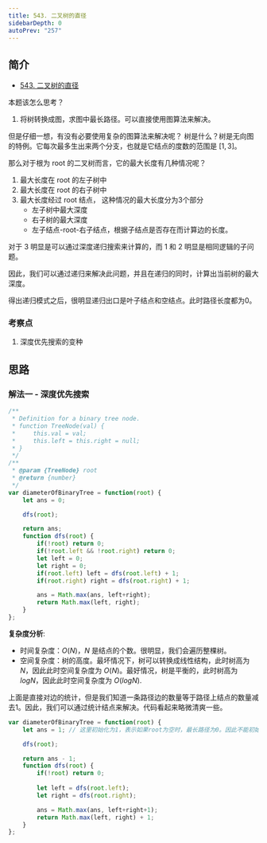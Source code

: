```yaml
---
title: 543. 二叉树的直径
sidebarDepth: 0
autoPrev: "257"
--- 
```

 
 
## 简介
- [543. 二叉树的直径](https://leetcode-cn.com/problems/diameter-of-binary-tree/)

本题该怎么思考？
1. 将树转换成图，求图中最长路径。可以直接使用图算法来解决。

但是仔细一想，有没有必要使用复杂的图算法来解决呢？
树是什么？树是无向图的特例。它每次最多生出来两个分支，也就是它结点的度数的范围是 $[1,3]$。

那么对于根为 root 的二叉树而言，它的最大长度有几种情况呢？
1. 最大长度在 root 的左子树中
2. 最大长度在 root 的右子树中
3. 最大长度经过 root 结点， 这种情况的最大长度分为3个部分
    - 左子树中最大深度
    - 右子树的最大深度
    - 左子结点-root-右子结点，根据子结点是否存在而计算边的长度。

对于 3 明显是可以通过深度递归搜索来计算的，而 1 和 2 明显是相同逻辑的子问题。

因此，我们可以通过递归来解决此问题，并且在递归的同时，计算出当前树的最大深度。

得出递归模式之后，很明显递归出口是叶子结点和空结点。此时路径长度都为0。


### 考察点
1. 深度优先搜索的变种

## 思路
### 解法一 - 深度优先搜索

```javascript
/**
 * Definition for a binary tree node.
 * function TreeNode(val) {
 *     this.val = val;
 *     this.left = this.right = null;
 * }
 */
/**
 * @param {TreeNode} root
 * @return {number}
 */
var diameterOfBinaryTree = function(root) {
    let ans = 0;

    dfs(root);

    return ans;
    function dfs(root) {
        if(!root) return 0;
        if(!root.left && !root.right) return 0;
        let left = 0;
        let right = 0;
        if(root.left) left = dfs(root.left) + 1;
        if(root.right) right = dfs(root.right) + 1;

        ans = Math.max(ans, left+right);
        return Math.max(left, right);
    }
};
```

**复杂度分析**:
- 时间复杂度：$O(N)$，$N$ 是结点的个数。很明显，我们会遍历整棵树。
- 空间复杂度：树的高度。最坏情况下，树可以转换成线性结构，此时树高为 $N$，因此此时空间复杂度为 $O(N)$。最好情况，树是平衡的，此时树高为 $logN$，因此此时空间复杂度为 $O(logN)$.


上面是直接对边的统计，但是我们知道一条路径边的数量等于路径上结点的数量减去1。因此，我们可以通过统计结点来解决。代码看起来略微清爽一些。
```javascript
var diameterOfBinaryTree = function(root) {
    let ans = 1; // 这里初始化为1，表示如果root为空时，最长路径为0。因此不能初始化为 0。

    dfs(root);

    return ans - 1;
    function dfs(root) {
        if(!root) return 0;
        
        let left = dfs(root.left);
        let right = dfs(root.right);

        ans = Math.max(ans, left+right+1);
        return Math.max(left, right) + 1;
    }
};
```